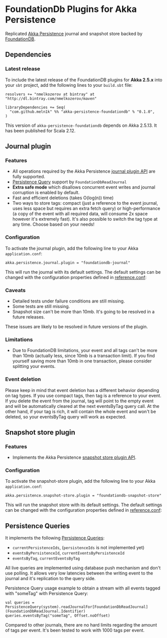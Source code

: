 FoundationDb Plugins for Akka Persistence
======================================

Replicated [Akka Persistence](https://doc.akka.io/docs/akka/current/scala/persistence.html) journal and snapshot store backed by [FoundationDB](https://www.foundationdb.org/).

Dependencies
------------

### Latest release

To include the latest release of the FoundationDB plugins for **Akka 2.5.x** into your `sbt` project, add the following lines to your `build.sbt` file:

    resolvers += "nmelkozerov at bintray" at "http://dl.bintray.com/nmelkozerov/maven"

    libraryDependencies += Seq(
      "com.github.meln1k" %% "akka-persistence-foundationdb" % "0.1.0",
    )

This version of `akka-persistence-foundationdb` depends on Akka 2.5.13. It has been published for Scala 2.12.

Journal plugin
--------------

### Features

- All operations required by the Akka Persistence [journal plugin API](https://doc.akka.io/docs/akka/current/scala/persistence.html#journal-plugin-api) are fully supported.
- [Persistence Query](https://doc.akka.io/docs/akka/current/scala/persistence-query.html) support by `FoundationDbReadJournal`
- **Extra safe mode** which disallows concurrent event writes and journal corruption is enabled by default.
- Fast and efficient deletions (takes O(log(n)) time)
- Two ways to store tags: compact (just a reference to the event journal, uses less space but requires an extra fetch query) 
or high-performance (a copy of the event with all required data, will consume 2x space however it's extremely fast). It's also 
possible to switch the tag type at any time. Choose based on your needs!

### Configuration

To activate the journal plugin, add the following line to your Akka `application.conf`:

    akka.persistence.journal.plugin = "foundationdb-journal"

This will run the journal with its default settings. The default settings can be changed with the configuration properties defined in [reference.conf](https://github.com/meln1k/akka-persistence-foundationdb/blob/master/src/main/resources/reference.conf):

### Caveats

- Detailed tests under failure conditions are still missing.
- Some tests are still missing.
- Snapshot size can't be more than 10mb. It's going to be resolved in a future releases.


These issues are likely to be resolved in future versions of the plugin.

### Limitations
- Due to FoundationDB limitations, your event and all tags can't be more than 10mb (actually less, since 10mb is a transaction limit).
If you find yourself saving more than 10mb in one transaction, please consider splitting your events. 

### Event deletion

Please keep in mind that event deletion has a different behavior depending on tag types. If you use compact tags, then 
tag is a reference to your event. If you delete the event from the journal, tag will point to the empty event and will 
be automatically cleared at the next eventsByTag query call. At the other hand, if your tag is rich, it will contain 
the whole event and won't be deleted, so your eventsByTag query will work as expected.

Snapshot store plugin
---------------------

### Features

- Implements the Akka Persistence [snapshot store plugin API](https://doc.akka.io/docs/akka/current/scala/persistence.html#snapshot-store-plugin-api).

### Configuration

To activate the snapshot-store plugin, add the following line to your Akka `application.conf`:

    akka.persistence.snapshot-store.plugin = "foundationdb-snapshot-store"

This will run the snapshot store with its default settings. The default settings can be changed with the configuration properties defined in [reference.conf](https://github.com/meln1k/akka-persistence-foundationdb/blob/master/src/main/resources/reference.conf):

Persistence Queries
-------------------

It implements the following [Persistence Queries](https://doc.akka.io/docs/akka/current/scala/persistence-query.html):

* `currentPersistenceIds`, (`persistenceIds` is not implemented yet)
* `eventsByPersistenceId`, `currentEventsByPersistenceId`
* `eventsByTag`, `currentEventsByTag`

All live queries are implemented using database push mechanism and don't use polling. It allows very low 
latencies between the writing event to the journal and it's replication to the query side.

Persistence Query usage example to obtain a stream with all events tagged with "someTag" with Persistence Query:

    val queries = PersistenceQuery(system).readJournalFor[FoundationDbReadJournal](FoundationDbReadJournal.Identifier)
    queries.eventsByTag("someTag", Offset.noOffset)
    
Compared to other journals, there are no hard limits regarding the amount of tags per event. It's been tested to work with 
1000 tags per event.
